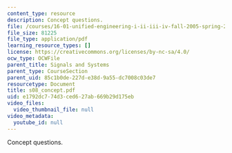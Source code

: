 ```yaml
---
content_type: resource
description: Concept questions.
file: /courses/16-01-unified-engineering-i-ii-iii-iv-fall-2005-spring-2006/e1792dc774d3ced627ab669b29d175eb_s08_concept.pdf
file_size: 81225
file_type: application/pdf
learning_resource_types: []
license: https://creativecommons.org/licenses/by-nc-sa/4.0/
ocw_type: OCWFile
parent_title: Signals and Systems
parent_type: CourseSection
parent_uid: 85c1b0de-227d-e38d-9a55-dc7008c03de7
resourcetype: Document
title: s08_concept.pdf
uid: e1792dc7-74d3-ced6-27ab-669b29d175eb
video_files:
  video_thumbnail_file: null
video_metadata:
  youtube_id: null
---
```

Concept questions.